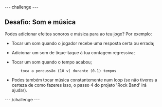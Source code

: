 \--- challenge \---

## Desafio: Som e música

Podes adicionar efeitos sonoros e música para ao teu jogo? Por exemplo:

+ Tocar um som quando o jogador recebe uma resposta certa ou errada;
+ Adicionar um som de tique-taque à tua contagem regressiva;
+ Tocar um som quando o tempo acabou;
    
    ```blocks
        toca a percussão (10 v) durante (0.1) tempos
    ```

+ Podes também tocar música constantemente num loop (se não tiveres a certeza de como fazeres isso, o passo 4 do projeto 'Rock Band' irá ajudar).

\--- /challenge \---